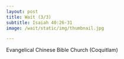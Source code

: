 ```yaml
---
layout: post
title: Wait (3/3)
subtitle: Isaiah 40:26-31
image: /wait/static/img/thumbnail.jpg

---
```

Evangelical Chinese Bible Church (Coquitlam)
